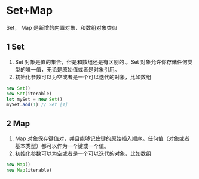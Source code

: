 # Set+Map

Set， Map 是新增的内置对象，和数组对象类似

## 1 Set

1. Set 对象是值的集合，但是和数组还是有区别的 。Set 对象允许你存储任何类型的唯一值，无论是原始值或者是对象引用。
2. 初始化参数可以为空或者是一个可以迭代的对象，比如数组

```js
new Set()
new Set(iterable)
let mySet = new Set()
mySet.add(1) // Set [1]
```

## 2 Map

1. Map 对象保存键值对，并且能够记住键的原始插入顺序。任何值（对象或者基本类型）都可以作为一个键或一个值。
2. 初始化参数可以为空或者是一个可以迭代的对象，比如数组

```js
new Map()
new Map(iterable)
```
